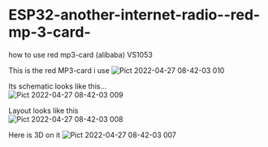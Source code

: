 # ESP32-another-internet-radio--red-mp-3-card-
how to use red mp3-card (alibaba) VS1053  

This is the red MP3-card i use
![Pict 2022-04-27 08-42-03 010](https://user-images.githubusercontent.com/33222123/165581310-8d255f2a-8d0a-4a47-96a3-69571307cc79.png)
  
Its schematic looks like this...  
![Pict 2022-04-27 08-42-03 009](https://user-images.githubusercontent.com/33222123/165581507-4e7128a8-6d43-4292-986c-e621b56091fe.png)
  
Layout looks like this  
![Pict 2022-04-27 08-42-03 008](https://user-images.githubusercontent.com/33222123/165581625-d80f6a14-6314-44a2-a7de-465bf10d195e.png)


Here is 3D on it
![Pict 2022-04-27 08-42-03 007](https://user-images.githubusercontent.com/33222123/165581722-075e1807-93c2-4b3a-bc7b-12df68159951.png)

